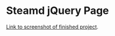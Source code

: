 # Steamd jQuery Page

[Link to screenshot of finished project](https://dl.dropboxusercontent.com/u/98550/finished-site.png).